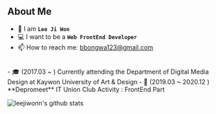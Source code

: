 ## About Me

- 👩 I am **`Lee Ji Won`**
- 💻 I want to be a **`Web FrontEnd Developer`** 
- 📫 How to reach me: bbongwa123@gmail.com
<br/>
- 🎓 (2017.03 ~ ) Currently attending the Department of Digital Media Design at Kaywon University of Art & Design
- 🌱 (2019.03 ~ 2020.12 ) **Depromeet** IT Union Club Activity : FrontEnd Part

<br />

![leejiwonn's github stats](https://github-readme-stats.vercel.app/api?username=leejiwonn&show_icons=true)
